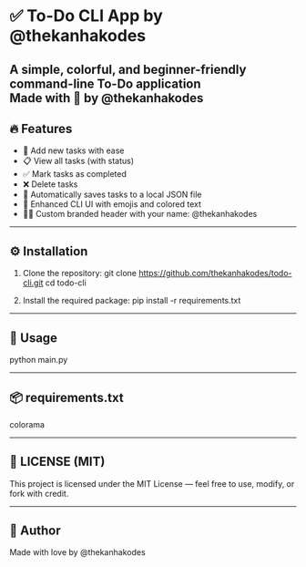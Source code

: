 ✅ To-Do CLI App by @thekanhakodes
===========================

A simple, colorful, and beginner-friendly command-line To-Do application  
Made with 💙 by @thekanhakodes
---------------------------
🔥 Features
---------------------------
- 📝 Add new tasks with ease
- 📋 View all tasks (with status)
- ✅ Mark tasks as completed
- ❌ Delete tasks
- 💾 Automatically saves tasks to a local JSON file
- 🎨 Enhanced CLI UI with emojis and colored text
- 🙋‍♂️ Custom branded header with your name: @thekanhakodes

---------------------------
⚙️ Installation
---------------------------
1. Clone the repository:
git clone https://github.com/thekanhakodes/todo-cli.git
cd todo-cli

3. Install the required package:
pip install -r requirements.txt

---------------------------
🚀 Usage
---------------------------
python main.py

----------------------------------------
📦 requirements.txt
---------------------------
colorama

---------------------------
📜 LICENSE (MIT)
---------------------------
This project is licensed under the MIT License — feel free to use, modify, or fork with credit.

---------------------------
💙 Author
---------------------------
Made with love by @thekanhakodes  
